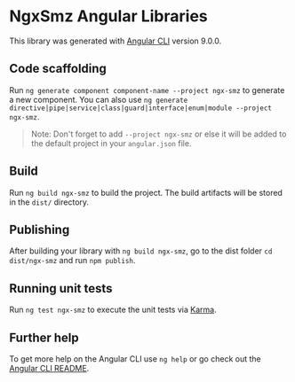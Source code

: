 # NgxSmz Angular Libraries

This library was generated with [Angular CLI](https://github.com/angular/angular-cli) version 9.0.0.

## Code scaffolding

Run `ng generate component component-name --project ngx-smz` to generate a new component. You can also use `ng generate directive|pipe|service|class|guard|interface|enum|module --project ngx-smz`.
> Note: Don't forget to add `--project ngx-smz` or else it will be added to the default project in your `angular.json` file.

## Build

Run `ng build ngx-smz` to build the project. The build artifacts will be stored in the `dist/` directory.

## Publishing

After building your library with `ng build ngx-smz`, go to the dist folder `cd dist/ngx-smz` and run `npm publish`.

## Running unit tests

Run `ng test ngx-smz` to execute the unit tests via [Karma](https://karma-runner.github.io).

## Further help

To get more help on the Angular CLI use `ng help` or go check out the [Angular CLI README](https://github.com/angular/angular-cli/blob/master/README.md).
